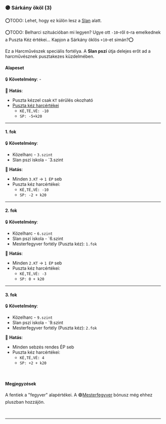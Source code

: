 ### 🟣 Sárkány ököl (3)


⭕TODO: Lehet, hogy ez külön lesz a [Slan](https://github.com/kaktusztea/km100/wiki/STUDY.slan) alatt.

⭕TODO: Belharci szituációban mi legyen? Ugye ott `-10`-ről `0`-ra emelkednek a Puszta Kéz értékei... Kapjon a Sárkány öklös `+10`-et simán?⭕

Ez a Harcművészek speciális fortélya. A **Slan pszí** útja delejes erőt ad a harcművésznek pusztakezes küzdelmében.
#### Alapeset

🔒 **Követelmény**:  -

🌟 **Hatás**:
- Puszta kézzel csak `KT` sérülés okozható
- [Puszta kéz harcértékei](../064_01_harci_helyzetek.md#harc-puszta-k%C3%A9zzel)
  - `KÉ,TÉ,VÉ: -10`
  - `SP: -5+k20`

---
#### 1. fok

🔒 **Követelmény**:
- Közelharc - `3.szint`
- Slan pszí iskola - `3.szint

🌟 **Hatás**:
- Minden `3.KT` → `1 ÉP` seb
- Puszta kéz harcértékei:
  - `KÉ,TÉ,VÉ: -10`
  - `SP: -2 + k20`

---
#### 2. fok

🔒 **Követelmény**:
- Közelharc - `6.szint`
- Slan pszí iskola - `6.szint
- Mesterfegyver fortély (Puszta kéz): `1.fok`

🌟 **Hatás**:
- Minden `2.KT` → `1 ÉP` seb
- Puszta kéz harcértékei:
  - `KÉ,TÉ,VÉ: -3`
  - `SP: 0 + k20`

---
#### 3. fok

🔒 **Követelmény**:
- Közelharc - `9.szint`
- Slan pszí iskola - `9.szint
- Mesterfegyver fortély (Puszta kéz): `2.fok`

🌟 **Hatás**:
- Minden sebzés rendes ÉP seb
- Puszta kéz harcértékei:
  - `KÉ,TÉ,VÉ: 4`
  - `SP: +2 + k20`


<br />

#### Megjegyzések

 A fentiek a "fegyver" alapértékei. A 🟣[Mesterfegyver](mesterfegyver.md) bónusz még ehhez pluszban hozzájön.

<br />

---
